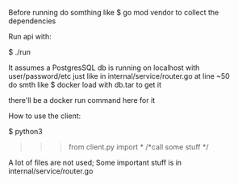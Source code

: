 Before running do somthing like $ go mod vendor to collect the dependencies


Run api with:


$ ./run



It assumes a PostgresSQL db is running on localhost with user/password/etc just like in internal/service/router.go at line ~50  
do smth like $ docker load with db.tar to get it

there'll be a docker run command here for it


How to use the client:


$ python3
>>> from client.py import *
>>> /*call some stuff */


A lot of files are not used; Some important stuff is in internal/service/router.go
